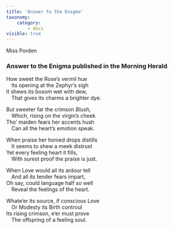 ```yaml
---
title: 'Answer to the Enigma'
taxonomy:
    category:
        - docs
visible: true
---
```


<div class="author">Miss Porden</div>

### Answer to the Enigma published in the Morning Herald  

How sweet the Rose’s vermil hue  
&emsp;Its opening at the Zephyr’s sigh  
It shews its bosom wet with dew,  
&emsp;That gives its charms a brighter dye.  

But sweeter far the crimson *Blush*,  
&emsp;Which, rising on the virgin’s cheek  
Tho’ maiden fears her accents hush  
&emsp;Can all the heart’s emotion speak.  

When praise her honied drops distills  
&emsp;It seems to shew a meek distrust  
Yet every feeling heart it fills,  
&emsp;With surest proof the praise is just.  

When Love would all its ardour tell  
&emsp;And all its tender fears impart,  
Oh say, could language half so well  
&emsp;Reveal the feelings of the heart.  

Whate’er its source, if conscious Love  
&emsp;Or Modesty its Birth controul  
Its rising crimson, e’er must prove  
&emsp;The offspring of a feeling soul.